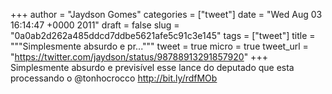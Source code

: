
+++
author = "Jaydson Gomes"
categories = ["tweet"]
date = "Wed Aug 03 16:14:47 +0000 2011"
draft = false
slug = "0a0ab2d262a485ddcd7ddbe5621afe5c91c3e145"
tags = ["tweet"]
title = """Simplesmente absurdo e pr..."""
tweet = true
micro = true
tweet_url = "https://twitter.com/jaydson/status/98788913291857920"
+++
Simplesmente absurdo e previsível esse lance do deputado que esta processando o @tonhocrocco http://bit.ly/rdfMOb
